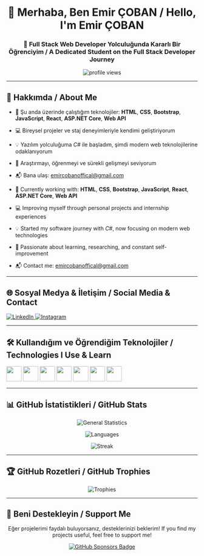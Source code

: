 <h1 align="center">👋 Merhaba, Ben Emir ÇOBAN / Hello, I'm Emir ÇOBAN</h1>
<h3 align="center">🎯 Full Stack Web Developer Yolculuğunda Kararlı Bir Öğrenciyim / A Dedicated Student on the Full Stack Developer Journey</h3>

<p align="center">
  <img src="https://komarev.com/ghpvc/?username=emircobanofficial&label=Profile+Visit&color=0e75b6&style=flat" alt="profile views" />
</p>

---

## 🧠 Hakkımda / About Me

- 🔭 Şu anda üzerinde çalıştığım teknolojiler: **HTML**, **CSS**, **Bootstrap**, **JavaScript**, **React**, **ASP.NET Core**, **Web API**  
- 💻 Bireysel projeler ve staj deneyimleriyle kendimi geliştiriyorum  
- 💡 Yazılım yolculuğuma *C#* ile başladım, şimdi modern web teknolojilerine odaklanıyorum  
- 🧠 Araştırmayı, öğrenmeyi ve sürekli gelişmeyi seviyorum  
- 📬 Bana ulaş: [emircobanoffical@gmail.com](mailto:emircobanoffical@gmail.com)  

- 🔭 Currently working with: **HTML**, **CSS**, **Bootstrap**, **JavaScript**, **React**, **ASP.NET Core**, **Web API**  
- 💻 Improving myself through personal projects and internship experiences  
- 💡 Started my software journey with *C#*, now focusing on modern web technologies  
- 🧠 Passionate about learning, researching, and constant self-improvement  
- 📬 Contact me: [emircobanoffical@gmail.com](mailto:emircobanoffical@gmail.com)

---

## 🌐 Sosyal Medya & İletişim / Social Media & Contact

<p align="left">
  <a href="https://www.linkedin.com/in/emir-%C3%A7oban-4980532a4/" target="_blank">
    <img src="https://img.shields.io/badge/LinkedIn-blue?style=for-the-badge&logo=linkedin" alt="LinkedIn">
  </a>
  <a href="https://instagram.com/xemircobanx" target="_blank">
    <img src="https://img.shields.io/badge/Instagram-E4405F?style=for-the-badge&logo=instagram&logoColor=white" alt="Instagram">
  </a>
</p>

---

## 🛠️ Kullandığım ve Öğrendiğim Teknolojiler / Technologies I Use & Learn

<p align="left">
  <img src="https://cdn.jsdelivr.net/gh/devicons/devicon/icons/html5/html5-original.svg" width="40" height="40"/>
  <img src="https://cdn.jsdelivr.net/gh/devicons/devicon/icons/css3/css3-original.svg" width="40" height="40"/>
  <img src="https://cdn.jsdelivr.net/gh/devicons/devicon/icons/bootstrap/bootstrap-original.svg" width="40" height="40"/>
  <img src="https://cdn.jsdelivr.net/gh/devicons/devicon/icons/javascript/javascript-original.svg" width="40" height="40"/>
  <img src="https://cdn.jsdelivr.net/gh/devicons/devicon/icons/react/react-original.svg" width="40" height="40"/>
  <img src="https://cdn.jsdelivr.net/gh/devicons/devicon/icons/csharp/csharp-original.svg" width="40" height="40"/>
  <img src="https://cdn.jsdelivr.net/gh/devicons/devicon/icons/dot-net/dot-net-original.svg" width="40" height="40"/>
</p>

---

## 📊 GitHub İstatistikleri / GitHub Stats

<p align="center">
  <img src="https://github-readme-stats.vercel.app/api?username=emircobanofficial&show_icons=true&theme=radical&locale=tr" alt="General Statistics" />
</p>
<p align="center">
  <img src="https://github-readme-stats.vercel.app/api/top-langs/?username=emircobanofficial&layout=compact&theme=radical&locale=tr" alt="Languages" />
</p>
<p align="center">
  <img src="https://github-readme-streak-stats.herokuapp.com/?user=emircobanofficial&theme=radical" alt="Streak" />
</p>

---

## 🏆 GitHub Rozetleri / GitHub Trophies

<p align="center">
  <img src="https://github-profile-trophy.vercel.app/?username=emircobanofficial&theme=radical&no-frame=true&no-bg=true&margin-w=4" alt="Trophies" />
</p>

---

## 💖 Beni Destekleyin / Support Me

<p align="center">Eğer projelerimi faydalı buluyorsanız, desteklerinizi beklerim!  
If you find my projects useful, feel free to support me!</p>

<p align="center">
  <a href="https://github.com/sponsors/EmirCobanOfficial" target="_blank">
    <img src="https://img.shields.io/badge/Sponsor%20Ol-Destek%20Verin-%23ff69b4?style=for-the-badge&logo=githubsponsors" alt="GitHub Sponsors Badge">
  </a>
</p>

